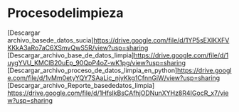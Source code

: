 # Procesodelimpieza
[Descargar archivo_basede_datos_sucia]https://drive.google.com/file/d/1YP5sEXIKXFVKKkA3aRo7aC6XSmvQwS5R/view?usp=sharing
[Descargar_archivo_base_de_datos_limpia]https://drive.google.com/file/d/1uygYVU_KMClB20uEp_90QpP4oZ-wK1pg/view?usp=sharing
[Descargar_archivo_proceso_de_datos_limpia_en_python]https://drive.google.com/file/d/1vMm0etyYQY7SAaLic_njyKkg1CfnnGiW/view?usp=sharing
[Descargar_archivo_Reporte_basededatos_limpia] https://drive.google.com/file/d/1HfsIkBsCAfhjODNunXYHz8R4IGocR_x7/view?usp=sharing


